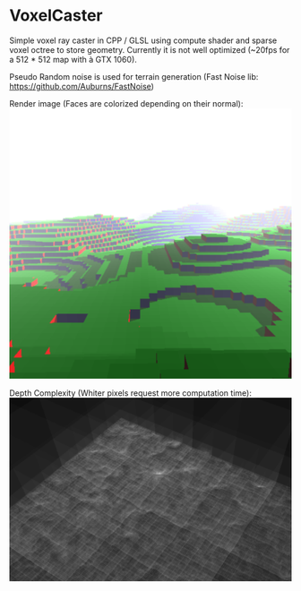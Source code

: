 # VoxelCaster
Simple voxel ray caster in CPP / GLSL using compute shader and sparse voxel octree to store geometry. Currently it is not well optimized (~20fps for a 512 * 512 map with à GTX 1060).

Pseudo Random noise is used for terrain generation (Fast Noise lib: https://github.com/Auburns/FastNoise)

Render image (Faces are colorized depending on their normal):
![Normal Render](https://github.com/johnBuffer/VoxelCaster/blob/master/render_1.png)

Depth Complexity (Whiter pixels request more computation time):
![Depth Complexity Render](https://github.com/johnBuffer/VoxelCaster/blob/master/depth_comp_1.png)

